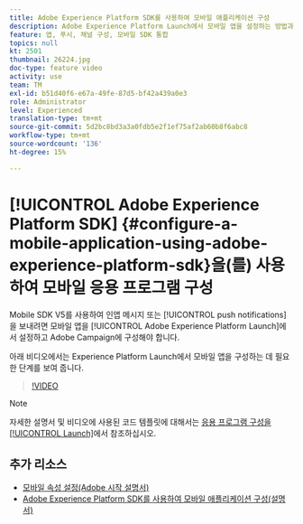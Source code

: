 ```yaml
---
title: Adobe Experience Platform SDK를 사용하여 모바일 애플리케이션 구성
description: Adobe Experience Platform Launch에서 모바일 앱을 설정하는 방법과 Adobe Campaign에서 모바일 앱을 구성하는 방법을 알아봅니다.
feature: 앱, 푸시, 채널 구성, 모바일 SDK 통합
topics: null
kt: 2501
thumbnail: 26224.jpg
doc-type: feature video
activity: use
team: TM
exl-id: b51d40f6-e67a-49fe-87d5-bf42a439a0e3
role: Administrator
level: Experienced
translation-type: tm+mt
source-git-commit: 5d2bc8bd3a3a0fdb5e2f1ef75af2ab60b8f6abc8
workflow-type: tm+mt
source-wordcount: '136'
ht-degree: 15%

---
```


# [!UICONTROL Adobe Experience Platform SDK] {#configure-a-mobile-application-using-adobe-experience-platform-sdk}을(를) 사용하여 모바일 응용 프로그램 구성

Mobile SDK V5를 사용하여 인앱 메시지 또는 [!UICONTROL push notifications]을 보내려면 모바일 앱을 [!UICONTROL Adobe Experience Platform Launch]에서 설정하고 Adobe Campaign에 구성해야 합니다.

아래 비디오에서는 Experience Platform Launch에서 모바일 앱을 구성하는 데 필요한 단계를 보여 줍니다.

>[!VIDEO](https://video.tv.adobe.com/v/26224?quality=12)

>[!NOTE]
>
>자세한 설명서 및 비디오에 사용된 코드 템플릿에 대해서는 [응용 프로그램 구성을 [!UICONTROL Launch]](https://helpx.adobe.com/campaign/kb/configuring-app-sdk.html#ConfiguringyourapplicationinLaunch)에서 참조하십시오.

## 추가 리소스

* [모바일 속성 설정(Adobe 시작 설명서)](https://aep-sdks.gitbook.io/docs/getting-started/create-a-mobile-property)
* [Adobe Experience Platform SDK를 사용하여 모바일 애플리케이션 구성(설명서)](https://helpx.adobe.com/campaign/kb/configuring-app-sdk.html)
